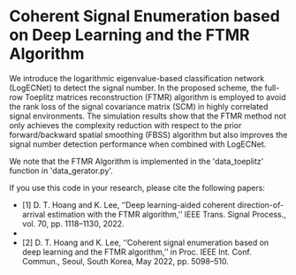 # Coherent Signal Enumeration based on Deep Learning and the FTMR Algorithm
We introduce the logarithmic eigenvalue-based classification network (LogECNet) to detect the signal number. In the proposed scheme, the full-row Toeplitz matrices reconstruction (FTMR) algorithm is employed to avoid the rank loss of the signal covariance matrix (SCM) in highly correlated signal environments. The simulation results show that the FTMR method not only achieves the complexity reduction with respect to the prior forward/backward spatial smoothing (FBSS) algorithm but also improves the signal number detection performance when combined with LogECNet. 

We note that the FTMR Algorithm is implemented in the 'data_toeplitz' function in 'data_gerator.py'.

If you use this code in your research, please cite the following papers:

- [1] D. T. Hoang and K. Lee, ‘‘Deep learning-aided coherent direction-of-arrival estimation with the FTMR algorithm,’’ IEEE Trans. Signal Process., vol. 70, pp. 1118–1130, 2022.
- 
- [2] D. T. Hoang and K. Lee, ‘‘Coherent signal enumeration based on deep learning and the FTMR algorithm,’’ in Proc. IEEE Int. Conf. Commun., Seoul, South Korea, May 2022, pp. 5098–510.


